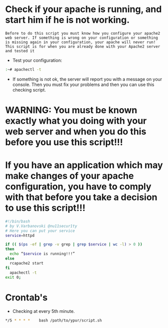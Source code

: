 # Check if your apache is running, and start him if he is not working.

`Before to do this script you must know how you configure your apache2 web server.
If something is wrong on your configuration or something is missing again in your configuration, your apache will never run!
This script is for when you are already done with your Apache2 server and tested it`

- Test your configuration:
```bash 
:~# apachectl -t
```
- If something is not ok, the server will report you with a message on your console.
  Then you must fix your problems and then you can use this checking script.
  
# WARNING: You must be known exactly what you doing with your web server and when you do this before you use this script!!!
# If you have an application which may make changes of your apache configuration, you have to comply with that before you take a   decision to use this script!!!

```bash
#!/bin/bash
# by V.Varbanovski @nu11secur1ty
# Here you can put your service
service=httpd

if (( $(ps -ef | grep -v grep | grep $service | wc -l) > 0 ))
then
  echo “$service is running!!!”
else
  rcapache2 start
fi
  apachectl -t
exit 0;
```
# Crontab's

 - Checking at every 5th minute.
```bash 
*/5 * * * *    bash /path/to/ypur/script.sh
```
